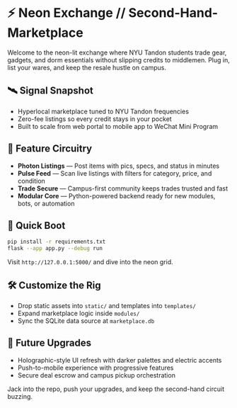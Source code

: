 # ⚡ Neon Exchange // Second-Hand-Marketplace
Welcome to the neon-lit exchange where NYU Tandon students trade gear, gadgets, and dorm essentials without slipping credits to middlemen. Plug in, list your wares, and keep the resale hustle on campus.

## 🛰️ Signal Snapshot
- Hyperlocal marketplace tuned to NYU Tandon frequencies
- Zero-fee listings so every credit stays in your pocket
- Built to scale from web portal to mobile app to WeChat Mini Program

## 💾 Feature Circuitry
- **Photon Listings** — Post items with pics, specs, and status in minutes
- **Pulse Feed** — Scan live listings with filters for category, price, and condition
- **Trade Secure** — Campus-first community keeps trades trusted and fast
- **Modular Core** — Python-powered backend ready for new modules, bots, or automation

## 🚀 Quick Boot
```bash
pip install -r requirements.txt
flask --app app.py --debug run
```
Visit `http://127.0.0.1:5000/` and dive into the neon grid.

## 🛠️ Customize the Rig
- Drop static assets into `static/` and templates into `templates/`
- Expand marketplace logic inside `modules/`
- Sync the SQLite data source at `marketplace.db`

## 🌃 Future Upgrades
- Holographic-style UI refresh with darker palettes and electric accents
- Push-to-mobile experience with progressive features
- Secure deal escrow and campus pickup orchestration

Jack into the repo, push your upgrades, and keep the second-hand circuit buzzing.
